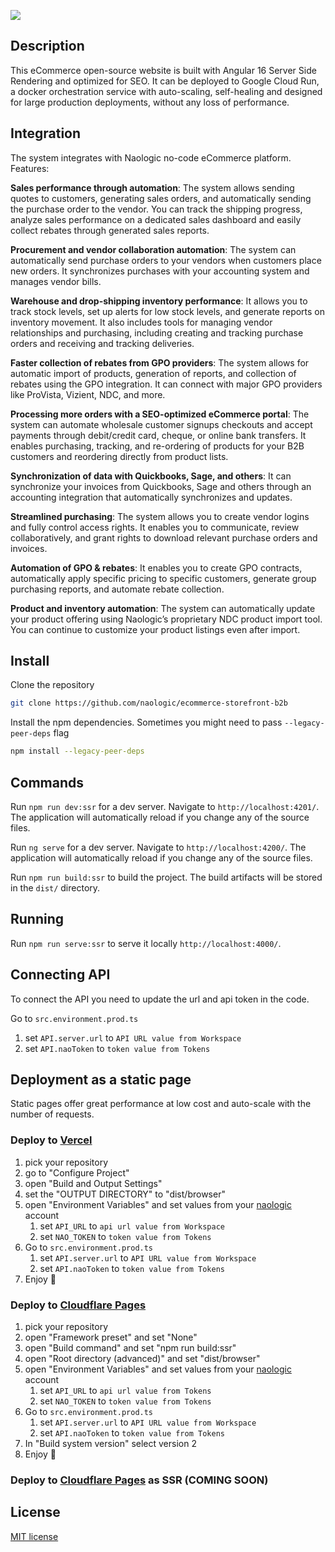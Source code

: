 ![](https://naologic.com/assets/images/nav/logo.svg)


## Description
This eCommerce open-source website is built with Angular 16 Server Side Rendering and optimized for SEO. It can be deployed to Google Cloud Run, a docker orchestration
service with auto-scaling, self-healing and designed for large production deployments, without any loss of performance.

## Integration
The system integrates with Naologic no-code eCommerce platform.
Features:

**Sales performance through automation**: The system allows sending quotes to customers, generating sales orders, and automatically sending the purchase order to the vendor. 
You can track the shipping progress, analyze sales performance on a dedicated sales dashboard and easily collect rebates through generated sales reports.

**Procurement and vendor collaboration automation**: The system can automatically send purchase orders to your vendors when customers place new orders. 
It synchronizes purchases with your accounting system and manages vendor bills.

**Warehouse and drop-shipping inventory performance**: It allows you to track stock levels, set up alerts for low stock levels, and generate reports on inventory movement. 
It also includes tools for managing vendor relationships and purchasing, including creating and tracking purchase orders and receiving and tracking deliveries.

**Faster collection of rebates from GPO providers**: The system allows for automatic import of products, generation of reports, and collection of rebates using the GPO integration.
It can connect with major GPO providers like ProVista, Vizient, NDC, and more.

**Processing more orders with a SEO-optimized eCommerce portal**: The system can automate wholesale customer signups checkouts and accept payments through debit/credit card, cheque, or online bank transfers. 
It enables purchasing, tracking, and re-ordering of products for your B2B customers and reordering directly from product lists.

**Synchronization of data with Quickbooks, Sage, and others**: It can synchronize your invoices from Quickbooks, Sage and others through an accounting 
integration that automatically synchronizes and updates.

**Streamlined purchasing**: The system allows you to create vendor logins and fully control access rights. It enables you to communicate, review collaboratively, 
and grant rights to download relevant purchase orders and invoices.

**Automation of GPO & rebates**: It enables you to create GPO contracts, automatically apply specific pricing to specific customers, generate 
group purchasing reports, and automate rebate collection.

**Product and inventory automation**: The system can automatically update your product offering using Naologic’s proprietary NDC product 
import tool. You can continue to customize your product listings even after import.

## Install

Clone the repository
```bash
git clone https://github.com/naologic/ecommerce-storefront-b2b
```

Install the npm dependencies. Sometimes you might need to pass `--legacy-peer-deps` flag
```bash
npm install --legacy-peer-deps
```


## Commands
Run `npm run dev:ssr` for a dev server. Navigate to `http://localhost:4201/`. The application will automatically reload if you change any of the source files.

Run `ng serve` for a dev server. Navigate to `http://localhost:4200/`. The application will automatically reload if you change any of the source files.

Run `npm run build:ssr` to build the project. The build artifacts will be stored in the `dist/` directory.

## Running
Run `npm run serve:ssr` to serve it locally `http://localhost:4000/`.

## Connecting API
To connect the API you need to update the url and api token in the code.

Go to `src.environment.prod.ts`
1. set `API.server.url` to `API URL value from Workspace`
2. set `API.naoToken` to `token value from Tokens`

## Deployment as a static page
Static pages offer great performance at low cost and auto-scale with the number of requests.

### Deploy to [Vercel](vercel.com)

1. pick your repository
2. go to "Configure Project"
3. open "Build and Output Settings"
4. set the "OUTPUT DIRECTORY" to "dist/browser"
5. open "Environment Variables" and set values from your [naologic](https://naologic.com) account
   1. set `API_URL` to `api url value from Workspace`
   2. set `NAO_TOKEN` to `token value from Tokens`
6. Go to `src.environment.prod.ts`
   1. set `API.server.url` to `API URL value from Workspace`
   2. set `API.naoToken` to `token value from Tokens`
7. Enjoy :rocket:

### Deploy to [Cloudflare Pages](https://pages.cloudflare.com/)

1. pick your repository
2. open "Framework preset" and set "None"
3. open "Build command" and set "npm run build:ssr"
4. open "Root directory (advanced)" and set "dist/browser"
5. open "Environment Variables" and set values from your [naologic](https://naologic.com) account
   1. set `API_URL` to `api url value from Tokens`
   2. set `NAO_TOKEN` to `token value from Tokens`
6. Go to `src.environment.prod.ts`
   1. set `API.server.url` to `API URL value from Workspace`
   2. set `API.naoToken` to `token value from Tokens`
7. In "Build system version" select version 2
8. Enjoy :rocket:

### Deploy to [Cloudflare Pages](https://pages.cloudflare.com/) as SSR (COMING SOON)

## License
[MIT license](LICENSE.md)
